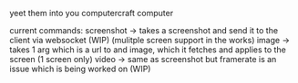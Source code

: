 yeet them into you computercraft computer

current commands:
screenshot -> takes a screenshot and send it to the client via websocket (WIP) (mulitple screen support in the works)
image -> takes 1 arg which is a url to and image, which it fetches and applies to the screen (1 screen only)
video -> same as screenshot but framerate is an issue which is being worked on (WIP)
